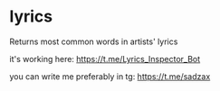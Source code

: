 # lyrics
Returns most common words in artists' lyrics

it's working here: 
https://t.me/Lyrics_Inspector_Bot

you can write me preferably in tg: https://t.me/sadzax
